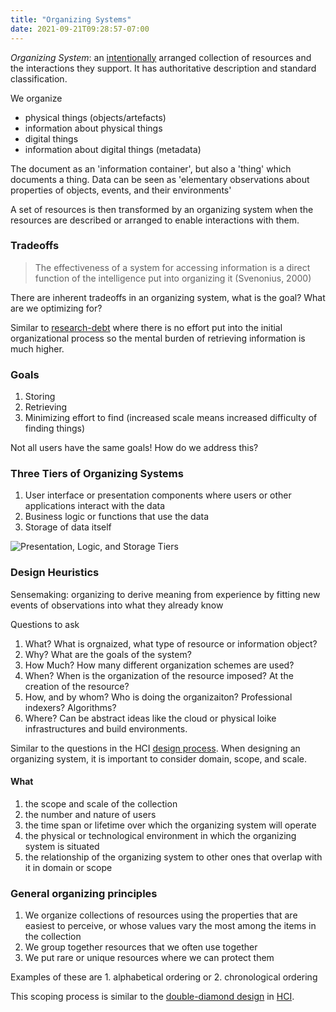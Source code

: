 ```yaml
---
title: "Organizing Systems"
date: 2021-09-21T09:28:57-07:00
---
```


_Organizing System_: an [intentionally](thoughts/intentional-arrangement.md) arranged collection of resources and the interactions they support. It has authoritative description and standard classification. 

We organize
- physical things (objects/artefacts)
- information about physical things
- digital things
- information about digital things (metadata)

The document as an 'information container', but also a 'thing' which documents a thing. Data can be seen as 'elementary observations about properties of objects, events, and their environments'

A set of resources is then transformed by an organizing system when the resources are described or arranged to enable interactions with them.

### Tradeoffs
> The effectiveness of a system for accessing information is a direct function of the intelligence put into organizing it (Svenonius, 2000)

There are inherent tradeoffs in an organizing system, what is the goal? What are we optimizing for?

Similar to [research-debt](thoughts/articles/research-debt.md) where there is no effort put into the initial organizational process so the mental burden of retrieving information is much higher.

### Goals
1. Storing
2. Retrieving
3. Minimizing effort to find (increased scale means increased difficulty of finding things)

Not all users have the same goals! How do we address this?

### Three Tiers of Organizing Systems
1. User interface or presentation components where users or other applications interact with the data
2. Business logic or functions that use the data
3. Storage of data itself

![Presentation, Logic, and Storage Tiers](https://berkeley.pressbooks.pub/app/uploads/sites/121/2020/04/Figure-1.2.jpg)

### Design Heuristics
Sensemaking: organizing to derive meaning from experience by fitting new events of observations into what they already know

Questions to ask
1. What? What is orgnaized, what type of resource or information object?
2. Why? What are the goals of the system?
3. How Much? How many different organization schemes are used?
4. When? When is the organization of the resource imposed? At the creation of the resource?
5. How, and by whom? Who is doing the organizaiton? Professional indexers? Algorithms?
6. Where? Can be abstract ideas like the cloud or physical loike infrastructures and build environments.

Similar to the questions in the HCI [design process](thoughts/design-process.md). When designing an organizing system, it is important to consider domain, scope, and scale.

#### What
1.  the scope and scale of the collection
2.  the number and nature of users
3.  the time span or lifetime over which the organizing system will operate
4.  the physical or technological environment in which the organizing system is situated
5.  the relationship of the organizing system to other ones that overlap with it in domain or scope

### General organizing principles
1. We organize collections of resources using the properties that are easiest to perceive, or whose values vary the most among the items in the collection
2. We group together resources that we often use together
3. We put rare or unique resources where we can protect them

Examples of these are 1. alphabetical ordering or 2. chronological ordering

This scoping process is similar to the [double-diamond design](thoughts/double-diamond-design.md) in [HCI](toc/hci.md).